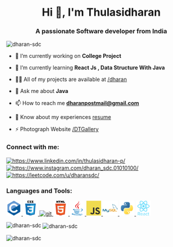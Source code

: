 <h1 align="center">Hi 👋, I'm Thulasidharan</h1>
<h3 align="center">A passionate Software developer from India</h3>

<p align="left"> <img src="https://komarev.com/ghpvc/?username=dharan-sdc&label=Profile%20views&color=0e75b6&style=flat" alt="dharan-sdc" /> </p>

- 🔭 I’m currently working on **College Project**

- 🌱 I’m currently learning **React Js , Data Structure With Java**

- 👨‍💻 All of my projects are available at [/dharan](https://dharan-sdc.github.io/My-page-of-Portfolio/)

- 💬 Ask me about **Java**

- 📫 How to reach me **dharanpostmail@gmail.com**

- 📄 Know about my experiences [resume](resume)

- ⚡ Photograph Website [/DTGallery](https://dharan-sdc.github.io/DTGallery/)

<h3 align="left">Connect with me:</h3>
<p align="left">
<a href="https://linkedin.com/in/https://www.linkedin.com/in/thulasidharan-p/" target="blank"><img align="center" src="https://raw.githubusercontent.com/rahuldkjain/github-profile-readme-generator/master/src/images/icons/Social/linked-in-alt.svg" alt="https://www.linkedin.com/in/thulasidharan-p/" height="30" width="40" /></a>
<a href="https://instagram.com/https://www.instagram.com/dharan_sdc.01010100/" target="blank"><img align="center" src="https://raw.githubusercontent.com/rahuldkjain/github-profile-readme-generator/master/src/images/icons/Social/instagram.svg" alt="https://www.instagram.com/dharan_sdc.01010100/" height="30" width="40" /></a>
<a href="https://www.leetcode.com/https://leetcode.com/u/dharansdc/" target="blank"><img align="center" src="https://raw.githubusercontent.com/rahuldkjain/github-profile-readme-generator/master/src/images/icons/Social/leet-code.svg" alt="https://leetcode.com/u/dharansdc/" height="30" width="40" /></a>
</p>

<h3 align="left">Languages and Tools:</h3>
<p align="left"> <a href="https://www.cprogramming.com/" target="_blank" rel="noreferrer"> <img src="https://raw.githubusercontent.com/devicons/devicon/master/icons/c/c-original.svg" alt="c" width="40" height="40"/> </a> <a href="https://www.w3schools.com/css/" target="_blank" rel="noreferrer"> <img src="https://raw.githubusercontent.com/devicons/devicon/master/icons/css3/css3-original-wordmark.svg" alt="css3" width="40" height="40"/> </a> <a href="https://git-scm.com/" target="_blank" rel="noreferrer"> <img src="https://www.vectorlogo.zone/logos/git-scm/git-scm-icon.svg" alt="git" width="40" height="40"/> </a> <a href="https://www.w3.org/html/" target="_blank" rel="noreferrer"> <img src="https://raw.githubusercontent.com/devicons/devicon/master/icons/html5/html5-original-wordmark.svg" alt="html5" width="40" height="40"/> </a> <a href="https://www.java.com" target="_blank" rel="noreferrer"> <img src="https://raw.githubusercontent.com/devicons/devicon/master/icons/java/java-original.svg" alt="java" width="40" height="40"/> </a> <a href="https://developer.mozilla.org/en-US/docs/Web/JavaScript" target="_blank" rel="noreferrer"> <img src="https://raw.githubusercontent.com/devicons/devicon/master/icons/javascript/javascript-original.svg" alt="javascript" width="40" height="40"/> </a> <a href="https://www.mysql.com/" target="_blank" rel="noreferrer"> <img src="https://raw.githubusercontent.com/devicons/devicon/master/icons/mysql/mysql-original-wordmark.svg" alt="mysql" width="40" height="40"/> </a> <a href="https://www.python.org" target="_blank" rel="noreferrer"> <img src="https://raw.githubusercontent.com/devicons/devicon/master/icons/python/python-original.svg" alt="python" width="40" height="40"/> </a> <a href="https://reactjs.org/" target="_blank" rel="noreferrer"> <img src="https://raw.githubusercontent.com/devicons/devicon/master/icons/react/react-original-wordmark.svg" alt="react" width="40" height="40"/> </a> </p>

<p><img align="left" src="https://github-readme-stats.vercel.app/api/top-langs?username=dharan-sdc&show_icons=true&locale=en&layout=compact" alt="dharan-sdc" /></p>

<p>&nbsp;<img align="center" src="https://github-readme-stats.vercel.app/api?username=dharan-sdc&show_icons=true&locale=en" alt="dharan-sdc" /></p>

<p><img align="center" src="https://github-readme-streak-stats.herokuapp.com/?user=dharan-sdc&" alt="dharan-sdc" /></p>
